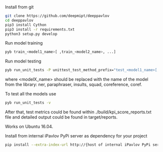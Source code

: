Install from git
```sh
git clone https://github.com/deepmipt/deeppavlov
cd deeppavlov
pip3 install Cython
pip3 install -r requirements.txt
python3 setup.py develop
```

Run model training
```sh
pyb train_<model1_name>[ ,train_<model2_name>, ...]
```
Run model testing
```sh
pyb run_unit_tests -P unittest_test_method_prefix="test_<model1_name>[,test_<model2_name>,...]"
```
where <modelX_name> should be replaced with the name of the model from the library: ner, paraphraser, insults, squad, coreference, coref.

To test all the models use
```sh
pyb run_unit_tests -v
```
After that, test metrics could be found within ./build/kpi_score_reports.txt file and detailed output could be found in target/reports.

Works on Ubuntu 16.04.

Install from internal iPavlov PyPi server as dependency for your project
```sh
pip install --extra-index-url http://{host of internal iPavlov PyPi server}:{port}/ --trusted-host {host of internal iPavlov PyPi server} deeppavlov
```
